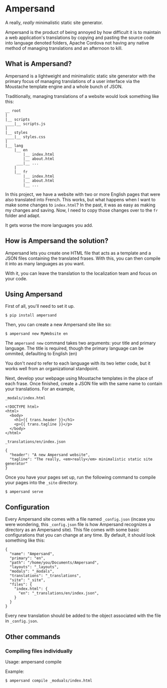 # Ampersand
A really, *really* minimalistic static site generator.

Ampersand is the product of being annoyed by how difficult it is to maintain
a web application's translations by copying and pasting the source code into
language denoted folders, Apache Cordova not having any native method of
managing translations and an afternoon to kill.

## What is Ampersand?

Ampersand is a lightweight and minimalistic static site generator with the
primary focus of managing translations of a user interface via the Moustache
template engine and a whole bunch of JSON.

Traditionally, managing translations of a website would look something like
this:

```
__ root
|
|__ scripts
____|__ scripts.js
|
|__ styles
____|__ styles.css
|
|__ lang
    |__ en
        |__ index.html
        |__ about.html
     ___|__ ...
    |
    |__ fr
        |__ index.html
        |__ about.html
        |__ ...

```

In this project, we have a website with two or more English pages that were
also translated into French. This works, but what happens when I want to make
some changes to `index.html`? In the past, it was as easy as making my changes
and saving. Now, I need to copy those changes over to the `fr` folder and
adapt.

It gets worse the more languages you add.

## How is Ampersand the solution?

Ampersand lets you create one HTML file that acts as a template and a JSON files
containing the translated frases. With this, you can then compile it into
as many languages as you want.

With it, you can leave the translation to the localization team and focus on
your code.

## Using Ampersand

First of all, you'll need to set it up.

```
$ pip install ampersand
```

Then, you can create a new Ampersand site like so:

```
$ ampersand new MyWebsite en
```

The `ampersand new` command takes two arguments: your title and primary
language. The title is required, though the primary language can be ommited,
defaulting to English (en)

You don't *need* to refer to each language with its two letter code, but it
works well from an organizational standpoint.

Next, develop your webpage using Moustache templates in the place of each frase.
Once finished, create a JSON file with the same name to contain your
translations. For an example,

`_modals/index.html`
```
<!DOCTYPE html>
<html>
  <body>
    <h1>{{ trans.header }}</h1>
    <p>{{ trans.tagline }}</p>
  </body>
</html>
```

`_translations/en/index.json`
```
{
  "header": "A new Ampersand website",
  "tagline": "The really, <em>really</em> minimalistic static site generator"
}
```

Once you have your pages set up, run the following command to compile your pages
into the `_site` directory.

```
$ ampersand serve
```

## Configuration

Every Ampersand site comes with a file named `_config.json` (incase you were
wondering, this `_config.json` file is how Ampersand recognizes a directory
as an Ampersand site). This file comes with some basic configurations that you
can change at any time. By default, it should look something like this:

```
{
  "name": "Ampersand",
  "primary": "en",
  "path": "/home/you/Documents/Ampersand",
  "layouts": "_layouts",
  "modals": "_modals",
  "translations": "_translations",
  "site": "_site",
  "files": {
    "index.html": {
      "en": "_translations/en/index.json",
    }
  }
}

```

Every new translation should be added to the object associated with the file
in `_config.json`.

## Other commands

### Compiling files individually

Usage: ampersand compile <filename>

Example:
```
$ ampersand compile _moduals/index.html
```
